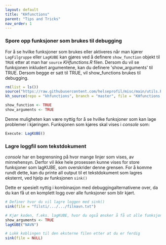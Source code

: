 ```yaml
---
layout: default
title: "KHfunctions" 
parent: "Tips and Tricks"
nav_order: 1  
---
```


### Spore opp funksjoner som brukes til debugging

For å se hvilke funksjoner som brukes eller aktiveres når man kjører
`LagFilgruppe` eller `LagKUBE` kan gjøres ved å definere `show_function` objekt
til `TRUE` etter at man har `source` *KHfunctions.R* filen. Dersom du vil se funksjonen 
inkludert argumentene, kan du definere 'show_arguments' til TRUE. Dersom begge er satt til
TRUE, vil show_functions brukes til debugging. 

```r
rm(list = ls())
source("https://raw.githubusercontent.com/helseprofil/misc/main/utils.R")
kh_source(repo = "khfunctions", branch = "master", file = "KHfunctions.R", encoding = "latin1")

show_function <- TRUE
show_arguments <- TRUE
```

Denne muligheten kan være nyttig for å se hvilke funksjoner som kan lage
problemer i kjøringen. Funksjonen som kjøres skal vises i *console* som:

```r
Execute: LagKUBE()
```

### Lagre loggfil som tekstdokument

*console* har en begrensning på hvor mange linjer som vises, av minnehensyn. Derfor vil ikke hele prosessen kunne vises for store funksjoner som lagKUBE, som overskrider denne grensen. For å komme rundt dette, kan du printe all output til et tekstdokument som lagres eksternt, ved hjelp av funksjonen `sink()`

Dette er spesielt nyttig i kombinasjon med debuggingalternativene over, da du kan få ut en komplett logg over alle funksjoner som blir kjørt.

```r
# Definer hvor du vil lagre loggen med sink()
sink(file = "filsti/.../.../filnavn.txt") 

# Kjør koden, f.eks. lagKUBE, hvor du også ønsker å få ut alle funksjonene med argumenter.
show_arguments <- TRUE
lagKUBE("NAVN")

# Lukk koblingen til den eksterne filen etter at du er ferdig
sink(file = NULL)
```
